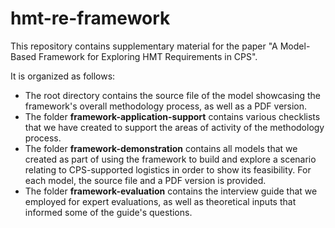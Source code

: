 # hmt-re-framework
This repository contains supplementary material for the paper "A Model-Based Framework for Exploring HMT Requirements in CPS".

It is organized as follows:
  - The root directory contains the source file of the model showcasing the framework's overall methodology process, as well as a PDF version.
  - The folder **framework-application-support** contains various checklists that we have created to support the areas of activity of the methodology process.
  - The folder **framework-demonstration** contains all models that we created as part of using the framework to build and explore a scenario relating to CPS-supported logistics in order to show its feasibility. For each model, the source file and a PDF version is provided.
  - The folder **framework-evaluation** contains the interview guide that we employed for expert evaluations, as well as theoretical inputs that informed some of the guide's questions.
